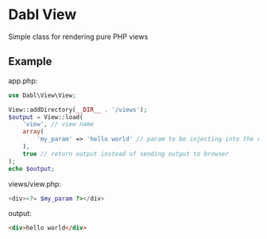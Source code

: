 # Dabl View
Simple class for rendering pure PHP views

## Example

app.php:
```php
use Dabl\View\View;

View::addDirectory(__DIR__ . '/views');
$output = View::load(
    'view', // view name
    array(
        'my_param' => 'hello world' // param to be injecting into the view
    ),
    true // return output instead of sending output to browser
);
echo $output;
```

views/view.php:
```php
<div><?= $my_param ?></div>
```

output:
```html
<div>hello world</div>
```